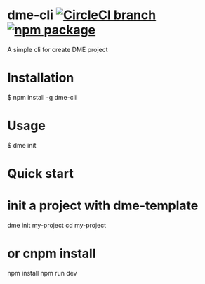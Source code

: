 # dme-cli [![CircleCI branch](https://img.shields.io/circleci/project/unclay/dme-cli/master.svg)](https://circleci.com/gh/unclay/dme-cli) [![npm package](https://img.shields.io/npm/v/dme-cli.svg)](https://www.npmjs.com/package/dme-cli)

A simple cli for create DME project

# Installation

  $ npm install -g dme-cli

# Usage
  
  $ dme init <project-name>

# Quick start

  # init a project with dme-template
  dme init my-project
  cd my-project
  # or cnpm install
  npm install
  npm run dev
